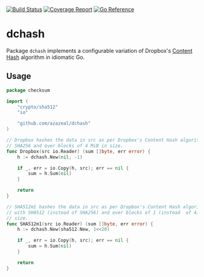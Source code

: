 [![Build Status](https://github.com/azazeal/dchash/actions/workflows/build.yml/badge.svg)](https://github.com/azazeal/dchash/actions/workflows/build.yml)
[![Coverage Report](https://coveralls.io/repos/github/azazeal/dchash/badge.svg?branch=master)](https://coveralls.io/github/azazeal/dchash?branch=master)
[![Go Reference](https://pkg.go.dev/badge/github.com/azazeal/dchash.svg)](https://pkg.go.dev/github.com/azazeal/dchash)

# dchash

Package `dchash` implements a configurable variation of Dropbox's
[Content Hash](https://www.dropbox.com/developers/reference/content-hash)
algorithm in idiomatic Go.

## Usage

```go
package checksum

import (
	"crypto/sha512"
	"io"

	"github.com/azazeal/dchash"
)

// Dropbox hashes the data in src as per Dropbox's Content Hash algorithm, using
// SHA256 and over blocks of 4 MiB in size.
func Dropbox(src io.Reader) (sum []byte, err error) {
	h := dchash.New(nil, -1)

	if _, err = io.Copy(h, src); err == nil {
		sum = h.Sum(nil)
	}

	return
}

// SHA512m1 hashes the data in src as per Dropbox's Content Hash algorithm but
// with SHA512 (instead of SHA256) and over blocks of 1 (instead  of 4) MiB in
// size.
func SHA512m1(src io.Reader) (sum []byte, err error) {
	h := dchash.New(sha512.New, 1<<20)

	if _, err = io.Copy(h, src); err == nil {
		sum = h.Sum(nil)
	}

	return
}
```
